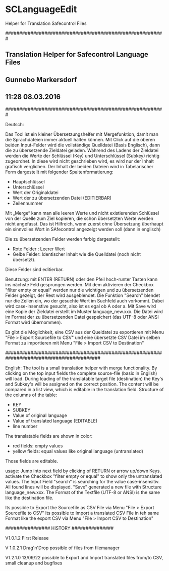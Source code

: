 # SCLanguageEdit
Helper for Translation Safecontrol Files

#########################################################
##  Translation Helper for Safecontrol Language Files  ##
##                                                     ##
##                  Gunnebo Markersdorf                ##
##  11:28 08.03.2016                                   ##
#########################################################

Deutsch:

Das Tool ist ein kleiner Übersetzungshelfer mit Mergefunktion, damit man die Sprachdateien immer aktuell halten können.
Mit Click auf die oberen beiden Input-Felder wird die vollständige Quelldatei (Basis Englisch), dann die zu übersetzende Zieldatei geladen.
Während des Ladens der Zieldatei werden die Werte der Schlüssel (Key) und Unterschlüssel (Subkey) richtig zugeordnet.
In diese wird nicht geschrieben wird, es wird nur der Inhalt grafisch verglichen.
Der Inhalt der beiden Dateien wird in Tabelarischer Form dargestellt mit folgender Spaltenformatierung:

- Hauptschlüssel
- Unterschlüssel
- Wert der Originaldatei
- Wert der zu übersetzenden Datei (EDITIERBAR)
- Zeilennummer

Mit „Merge“ kann man alle leeren Werte und nicht existierenden Schlüssel von der Quelle zum Ziel kopieren, die schon übersetzten Werte werden nicht angefasst.
Das ist Hilfreich, wenn zuerst ohne Übersetzung überhaupt ein sinnvolles Wort in SAfecontrol angezeigt werden soll (dann in englisch)

Die zu übersetzenden Felder werden farbig dargestellt:
- Rote Felder : Leerer Wert
- Gelbe Felder: Identischer Inhalt wie die Quelldatei (noch nicht übersetzt).

Diese Felder sind editierbar.

Benutzung: 
mit ENTER (RETURN) oder den Pfeil hoch-runter Tasten kann ins nächste Feld gesprungen werden.
Mit dem aktivieren der Checkbox  "filter empty or equal" werden nur die wichtigen und zu übersetzenden Felder gezeigt, der Rest wird ausgeblendet.
Die Funktion "Search" blendet nur die Zeilen ein, wo der gesuchte Wert im Suchfeld auch vorkommt. Dabei wird case-insenstive gesucht, also ist es egal ob A oder a.
Mit Save wird eine Kopie der Zieldatei erstellt im Muster language_new.xxx.
Die Datei wird im Format der zu übersetzenden Datei gespeichert (das UTF-8 oder ANSI Format wird übernommen).

Es gibt die Möglichkeit, eine CSV aus der Queldatei zu exportieren mit Menu "File > Export Sourcefile to CSV" und 
eine übersetzte CSV Datei im selben Format zu importieren mit Menu "File > Import CSV to Destination"

##########################################################################################

English:
The tool is a small translation helper with merge functionality.
By clicking on the top input fields the complete source-file (basic in English) will load.
During loading of the translatable target file (destination) the Key's and Subkey's will be assigned on the correct position.
The content will be compared in a list view, which is editable in the translation field.
Structure of the columns of the table:

- KEY
- SUBKEY
- Value of original language
- Value of translated language (EDITABLE)
- line number

The translatable fields are shown in color:
- red fields: empty values
- yellow fields: equal values like original language (untranslated)

Those fields are editable.

usage: 
Jump into next field by clicking of RETURN or arrow up/down Keys.
activate the Checkbox "filter empty or equal" to show only the untranslated values.
The Input Field "search" is searching for the value case-insensitiv. All found lines will be displayed.
"Save" generated a new file with Structure language_new.xxx.
The Format of the Textfile (UTF-8 or ANSI) is the same like the destination file.

Its possible to Export the Sourcefile as CSV File via Menu "File > Export Sourcefile to CSV"
Its possible to Import a translated CSV File in teh same Format like the export CSV via Menu "File > Import CSV to Destination"


################ HISTORY ###############

V1.0.1.2
First Release

V 1.0.2.1
Drag'n'Drop possible of files from filemanager

V1.2.1.0  13/09/22
possible to Export and Import translated files from/to CSV, 
small cleanup and bugfixes
